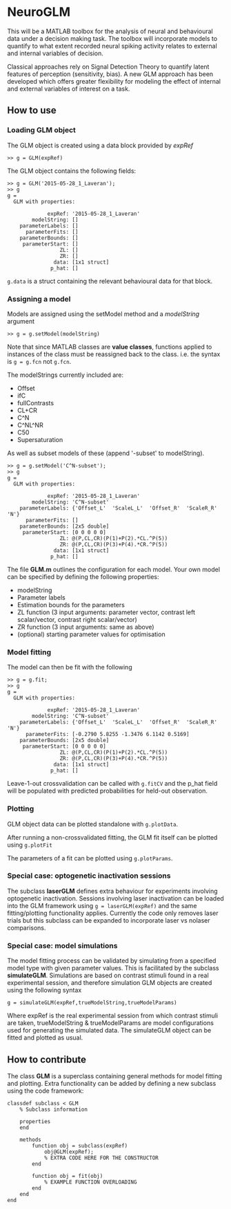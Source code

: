 # NeuroGLM

This will be a MATLAB toolbox for the analysis of neural and behavioural data under a decision making task. The toolbox will incorporate models to quantify to what extent recorded neural spiking activity relates to external and internal variables of decision.

Classical approaches rely on Signal Detection Theory to quantify latent features of perception (sensitivity, bias). A new GLM approach has been developed which offers greater flexibility for modeling the effect of internal and external variables of interest on a task.

## How to use
### Loading GLM object
The GLM object is created using a data block provided by *expRef*
```
>> g = GLM(expRef)
```

The GLM object contains the following fields:
```
>> g = GLM('2015-05-28_1_Laveran');
>> g
g =
  GLM with properties:

             expRef: '2015-05-28_1_Laveran'
        modelString: []
    parameterLabels: []
      parameterFits: []
    parameterBounds: []
     parameterStart: []
                 ZL: []
                 ZR: []
               data: [1x1 struct]
              p_hat: []
```
`g.data` is a struct containing the relevant behavioural data for that block. 

### Assigning a model
Models are assigned using the setModel method and a *modelString* argument
```
>> g = g.setModel(modelString)
```
Note that since MATLAB classes are **value classes**, functions applied to instances of the class must be reassigned back to the class. i.e. the syntax is `g = g.fcn` not  `g.fcn`.

The modelStrings currently included are:

* Offset
* ifC
* fullContrasts
* CL+CR
* C^N
* C^NL^NR
* C50
* Supersaturation

As well as subset models of these (append '-subset' to modelString).

```
>> g = g.setModel('C^N-subset');
>> g
g = 
  GLM with properties:

             expRef: '2015-05-28_1_Laveran'
        modelString: 'C^N-subset'
    parameterLabels: {'Offset_L'  'ScaleL_L'  'Offset_R'  'ScaleR_R'  'N'}
      parameterFits: []
    parameterBounds: [2x5 double]
     parameterStart: [0 0 0 0 0]
                 ZL: @(P,CL,CR)(P(1)+P(2).*CL.^P(5))
                 ZR: @(P,CL,CR)(P(3)+P(4).*CR.^P(5))
               data: [1x1 struct]
              p_hat: []
```

The file **GLM.m** outlines the configuration for each model. Your own model can be specified by defining the following properties:

* modelString
* Parameter labels
* Estimation bounds for the parameters
* ZL function (3 input arguments: parameter vector, contrast left scalar/vector, contrast right scalar/vector) 
* ZR function (3 input arguments: same as above)
* (optional) starting parameter values for optimisation

### Model fitting
The model can then be fit with the following
```
>> g = g.fit;
>> g
g = 
  GLM with properties:

             expRef: '2015-05-28_1_Laveran'
        modelString: 'C^N-subset'
    parameterLabels: {'Offset_L'  'ScaleL_L'  'Offset_R'  'ScaleR_R'  'N'}
      parameterFits: [-0.2790 5.8255 -1.3476 6.1142 0.5169]
    parameterBounds: [2x5 double]
     parameterStart: [0 0 0 0 0]
                 ZL: @(P,CL,CR)(P(1)+P(2).*CL.^P(5))
                 ZR: @(P,CL,CR)(P(3)+P(4).*CR.^P(5))
               data: [1x1 struct]
              p_hat: []
```

Leave-1-out crossvalidation can be called with `g.fitCV` and the p_hat field will be populated with predicted probabilities for held-out observation.

### Plotting
GLM object data can be plotted standalone with `g.plotData`. 

After running a non-crossvalidated fitting, the GLM fit itself can be plotted using `g.plotFit`

The parameters of a fit can be plotted using `g.plotParams`.

### Special case: optogenetic inactivation sessions 
The subclass **laserGLM** defines extra behaviour for experiments involving optogenetic inactivation. Sessions involving laser inactivation can be loaded into the GLM framework using `g = laserGLM(expRef)` and the same fitting/plotting functionality applies. Currently the code only removes laser trials but this subclass can be expanded to incorporate laser vs nolaser comparisons. 

### Special case: model simulations
The model fitting process can be validated by simulating from a specified model type with given parameter values. This is facilitated by the subclass **simulateGLM**. Simulations are based on contrast stimuli found in a real experimental session, and therefore simulation GLM objects are created using the following syntax
```
g = simulateGLM(expRef,trueModelString,trueModelParams)
```
Where expRef is the real experimental session from which contrast stimuli are taken, trueModelString & trueModelParams are model configurations used for generating the simulated data. The simulateGLM object can be fitted and plotted as usual.

## How to contribute
The class **GLM** is a superclass containing general methods for model fitting and plotting. Extra functionality can be added by defining a new subclass using the code framework:
```
classdef subclass < GLM
    % Subclass information
    
    properties
    end
    
    methods
        function obj = subclass(expRef)
            obj@GLM(expRef);
            % EXTRA CODE HERE FOR THE CONSTRUCTOR
        end
        
        function obj = fit(obj)
            % EXAMPLE FUNCTION OVERLOADING
        end    
    end
end
```
